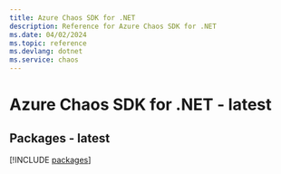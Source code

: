 ```yaml
---
title: Azure Chaos SDK for .NET
description: Reference for Azure Chaos SDK for .NET
ms.date: 04/02/2024
ms.topic: reference
ms.devlang: dotnet
ms.service: chaos
---
```

# Azure Chaos SDK for .NET - latest
## Packages - latest
[!INCLUDE [packages](chaos-index.md)]